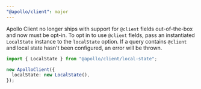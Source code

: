 ```yaml
---
"@apollo/client": major
---
```


Apollo Client no longer ships with support for `@client` fields out-of-the-box and now must be opt-in. To opt in to use `@client` fields, pass an instantiated `LocalState` instance to the `localState` option. If a query contains `@client` and local state hasn't been configured, an error will be thrown.

```ts
import { LocalState } from "@apollo/client/local-state";

new ApolloClient({
  localState: new LocalState(),
});
```
